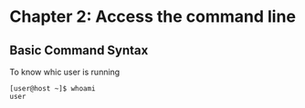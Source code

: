 # Chapter 2: Access the command line
## Basic Command Syntax

To know whic user is running 
```console
[user@host ~]$ whoami
user
```
